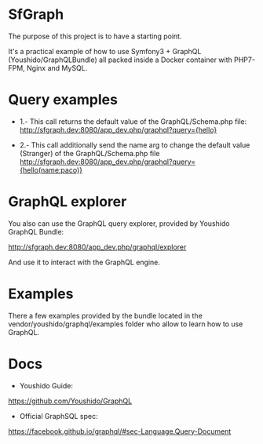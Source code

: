 SfGraph
=======

The purpose of this project is to have a starting point.

It's a practical example of how to use Symfony3 + GraphQL (Youshido/GraphQLBundle) all packed inside a Docker container 
with PHP7-FPM, Nginx and MySQL.

Query examples
==============

* 1.- This call returns the default value of the GraphQL/Schema.php file:
http://sfgraph.dev:8080/app_dev.php/graphql?query={hello}

* 2.- This call additionally send the name arg to change the default value (Stranger) of the GraphQL/Schema.php file
http://sfgraph.dev:8080/app_dev.php/graphql?query={hello(name:paco)}

GraphQL explorer
================

You also can use the GraphQL query explorer, provided by Youshido GraphQL Bundle:

http://sfgraph.dev:8080/app_dev.php/graphql/explorer

And use it to interact with the GraphQL engine.

Examples
========

There a few examples provided by the bundle located in the vendor/youshido/graphql/examples folder who allow to learn 
how to use GraphQL.

Docs
====

* Youshido Guide:

https://github.com/Youshido/GraphQL

* Official GraphSQL spec:

https://facebook.github.io/graphql/#sec-Language.Query-Document